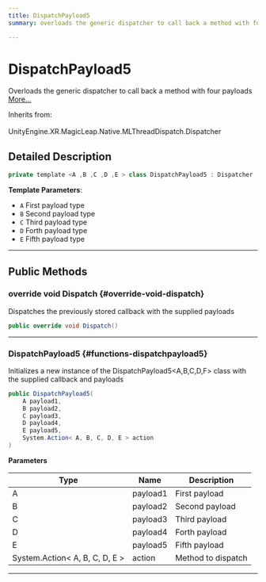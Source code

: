 ```yaml
---
title: DispatchPayload5
summary: overloads the generic dispatcher to call back a method with four payloads 

---
```


# DispatchPayload5




Overloads the generic dispatcher to call back a method with four payloads   [More...](#detailed-description)  


Inherits from: <br></br>UnityEngine.XR.MagicLeap.Native.MLThreadDispatch.Dispatcher



## Detailed Description

```csharp
private template <A ,B ,C ,D ,E > class DispatchPayload5 : Dispatcher 
```


**Template Parameters**: 

  * `A` First payload type
  * `B` Second payload type
  * `C` Third payload type
  * `D` Forth payload type
  * `E` Fifth payload type






-----------



## Public Methods

### override void Dispatch {#override-void-dispatch}

Dispatches the previously stored callback with the supplied payloads 

```csharp
public override void Dispatch()
```






-----------

###  DispatchPayload5 {#functions-dispatchpayload5}

Initializes a new instance of the DispatchPayload5&lt;A,B,C,D,F&gt; class with the supplied callback and payloads 

```csharp
public DispatchPayload5(
    A payload1,
    B payload2,
    C payload3,
    D payload4,
    E payload5,
    System.Action< A, B, C, D, E > action
)
```


**Parameters**

| Type | Name  | Description  | 
|--|--|--|
| A |payload1|First payload|
| B |payload2|Second payload|
| C |payload3|Third payload|
| D |payload4|Forth payload|
| E |payload5|Fifth payload|
| System.Action&lt; A, B, C, D, E &gt; |action|Method to dispatch|






-----------


